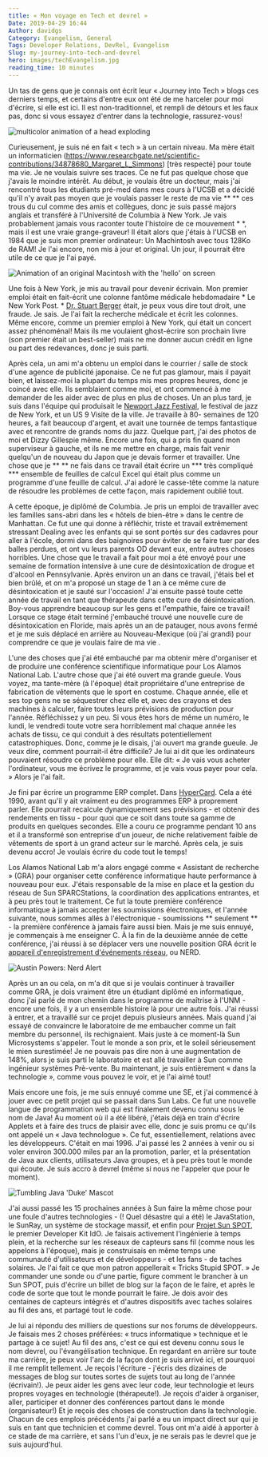 ```yaml
---
title: « Mon voyage en Tech et devrel »
Date: 2019-04-29 16:44
Author: davidgs
Category: Evangelism, General
Tags: Developer Relations, DevRel, Evangelism
Slug: my-journey-into-tech-and-devrel
hero: images/techEvangelism.jpg
reading_time: 10 minutes
---
```


Un tas de gens que je connais ont écrit leur « Journey into Tech » blogs ces derniers temps, et certains d'entre eux ont été de me harceler pour moi d'écrire, si elle est ici. Il est non-traditionnel, et rempli de détours et les faux pas, donc si vous essayez d'entrer dans la technologie, rassurez-vous!

![multicolor animation of a head exploding](https://media.giphy.com/media/l0MYGeMQjSqhQ3UaI/giphy.gif)

Curieusement, je suis né en fait « tech » à un certain niveau. Ma mère était un informaticien (https://www.researchgate.net/scientific-contributions/34878680_Margaret_L_Simmons) [très respecté] pour toute ma vie. Je ne voulais suivre ses traces. Ce ne fut pas quelque chose que j'avais le moindre intérêt. Au début, je voulais être un docteur, mais j'ai rencontré tous les étudiants pré-med dans mes cours à l'UCSB et a décidé qu'il n'y avait pas moyen que je voulais passer le reste de ma vie ** ** ces trous du cul comme des amis et collègues, donc je suis passé majors anglais et transféré à l'Université de Columbia à New York. Je vais probablement jamais vous raconter toute l'histoire de ce mouvement * *, mais il est une vraie grange-graveur! Il était alors que j'étais à l'UCSB en 1984 que je suis mon premier ordinateur: Un Machintosh avec tous 128Ko de RAM! Je l'ai encore, non mis à jour et original. Un jour, il pourrait être utile de ce que je l'ai payé.

![Animation of an original Macintosh with the 'hello' on screen](https://media.giphy.com/media/GoYG4cCQ21z9K/giphy.gif)

Une fois à New York, je mis au travail pour devenir écrivain. Mon premier emploi était en fait-écrit une colonne fantôme médicale hebdomadaire * Le New York Post. * [Dr. Stuart Berger](https://www.independent.co.uk/life-style/dr-stuart-m-berger-was-thin-rich-and-famous-his-business-diet-and-staying-younger-longer-he-died-1430928.html) était, je peux vous dire tout droit, une fraude. Je sais. Je l'ai fait la recherche médicale et écrit les colonnes. Même encore, comme un premier emploi à New York, qui était un concert assez phénoménal! Mais ils me voulaient ghost-écrire son prochain livre (son premier était un best-seller) mais ne me donner aucun crédit en ligne ou part des redevances, donc je suis parti.

Après cela, un ami m'a obtenu un emploi dans le courrier / salle de stock d'une agence de publicité japonaise. Ce ne fut pas glamour, mais il payait bien, et laissez-moi la plupart du temps mis mes propres heures, donc je coincé avec elle. Ils semblaient comme moi, et ont commencé à me demander de les aider avec de plus en plus de choses. Un an plus tard, je suis dans l'équipe qui produisait le [Newport Jazz Festival](https://www.apassion4jazz.net/jvc.html), le festival de jazz de New York, et un US 9 Visite de la ville. Je travaille à 80- semaines de 120 heures, a fait beaucoup d'argent, et avait une tournée de temps fantastique avec et rencontre de grands noms du jazz. Quelque part, j'ai des photos de moi et Dizzy Gillespie même. Encore une fois, qui a pris fin quand mon superviseur à gauche, et ils ne me mettre en charge, mais fait venir quelqu'un de nouveau du Japon que je devais former et travailler. Une chose que je ** ** ne fais dans ce travail était écrire un *** très compliqué *** ensemble de feuilles de calcul Excel qui était plus comme un programme d'une feuille de calcul. J'ai adoré le casse-tête comme la nature de résoudre les problèmes de cette façon, mais rapidement oublié tout.

A cette époque, je diplômé de Columbia. Je pris un emploi de travailler avec les familles sans-abri dans les « hôtels de bien-être » dans le centre de Manhattan. Ce fut une qui donne à réfléchir, triste et travail extrêmement stressant Dealing avec les enfants qui se sont portés sur des cadavres pour aller à l'école, dormi dans des baignoires pour éviter de se faire tuer par des balles perdues, et ont vu leurs parents OD devant eux, entre autres choses horribles. Une chose que le travail a fait pour moi a été envoyé pour une semaine de formation intensive à une cure de désintoxication de drogue et d'alcool en Pennsylvanie. Après environ un an dans ce travail, j'étais bel et bien brûlé, et on m'a proposé un stage de 1 an à ce même cure de désintoxication et je sauté sur l'occasion! J'ai ensuite passé toute cette année de travail en tant que thérapeute dans cette cure de désintoxication. Boy-vous apprendre beaucoup sur les gens et l'empathie, faire ce travail! Lorsque ce stage était terminé j'embauché trouvé une nouvelle cure de désintoxication en Floride, mais après un an de patauger, nous avons fermé et je me suis déplacé en arrière au Nouveau-Mexique (où j'ai grandi) pour comprendre ce que je voulais faire de ma vie .

L'une des choses que j'ai été embauché par ma obtenir mère d'organiser et de produire une conférence scientifique informatique pour Los Alamos National Lab. L'autre chose que j'ai été ouvert ma grande gueule. Vous voyez, ma tante-mère (à l'époque) était propriétaire d'une entreprise de fabrication de vêtements que le sport en costume. Chaque année, elle et ses top gens ne se séquestrer chez elle et, avec des crayons et des machines à calculer, faire toutes leurs prévisions de production pour l'année. Réfléchissez y un peu. Si vous êtes hors de même un numéro, le lundi, le vendredi toute votre sera horriblement mal chaque année les achats de tissu, ce qui conduit à des résultats potentiellement catastrophiques. Donc, comme je le disais, j'ai ouvert ma grande gueule. Je veux dire, comment pourrait-il être difficile? Je lui ai dit que les ordinateurs pouvaient résoudre ce problème pour elle. Elle dit: « Je vais vous acheter l'ordinateur, vous me écrivez le programme, et je vais vous payer pour cela. » Alors je l'ai fait.

Je fini par écrire un programme ERP complet. Dans [HyperCard](https://www.google.com/url?sa=t&rct=j&q=&esrc=s&source=web&cd=7&cad=rja&uact=8&ved=2ahUKEwjP1MOCjfbhAhWL11kKHSeADFAQFjAGegQIDhAY&url=https%3A%2F%2Fen.wikipedia.org%2Fwiki%2FHyperCard&usg=AOvVaw0bLdGCwp06Qe9Q8yv8VLHI). Cela a été 1990, avant qu'il y ait vraiment eu des programmes ERP à proprement parler. Elle pourrait recalcule dynamiquement ses prévisions - et obtenir des rendements en tissu - pour quoi que ce soit dans toute sa gamme de produits en quelques secondes. Elle a couru ce programme pendant 10 ans et il a transformé son entreprise d'un joueur, de niche relativement faible de vêtements de sport à un grand acteur sur le marché. Après cela, je suis devenu accro! Je voulais écrire du code tout le temps!

Los Alamos National Lab m'a alors engagé comme « Assistant de recherche » (GRA) pour organiser cette conférence informatique haute performance à nouveau pour eux. J'étais responsable de la mise en place et la gestion du réseau de Sun SPARCStations, la coordination des applications entrantes, et à peu près tout le traitement. Ce fut la toute première conférence informatique à jamais accepter les soumissions électroniques, et l'année suivante, nous sommes allés à l'électronique - soumissions ** seulement ** - la première conférence à jamais faire aussi bien. Mais je me suis ennuyé, je commençais à me enseigner C. À la fin de la deuxième année de cette conférence, j'ai réussi à se déplacer vers une nouvelle position GRA écrit le [appareil d'enregistrement d'événements réseau](https://ieeexplore.ieee.org/document/390643/authors#authors), ou NERD.

![Austin Powers: Nerd Alert](https://media.giphy.com/media/yODVOeMxWBwBO/giphy.gif)

Après un an ou cela, on m'a dit que si je voulais continuer à travailler comme GRA, je dois vraiment être un étudiant diplômé en informatique, donc j'ai parlé de mon chemin dans le programme de maîtrise à l'UNM - encore une fois, il y a un ensemble histoire là pour une autre fois. J'ai réussi à entrer, et a travaillé sur ce projet depuis plusieurs années. Mais quand j'ai essayé de convaincre le laboratoire de me embaucher comme un fait membre du personnel, ils rechignaient. Mais juste à ce moment-là Sun Microsystems s'appeler. Tout le monde a son prix, et le soleil sérieusement le mien surestimée! Je ne pouvais pas dire non à une augmentation de 148%, alors je suis parti le laboratoire et est allé travailler à Sun comme ingénieur systèmes Prè-vente. Bu maintenant, je suis entièrement « dans la technologie », comme vous pouvez le voir, et je l'ai aimé tout!

Mais encore une fois, je me suis ennuyé comme une SE, et j'ai commencé à jouer avec ce petit projet qui se passait dans Sun Labs. Ce fut une nouvelle langue de programmation web qui est finalement devenu connu sous le nom de Java! Au moment où il a été libéré, j'étais déjà en train d'écrire Applets et à faire des trucs de plaisir avec elle, donc je suis promu ce qu'ils ont appelé un « Java technologue ». Ce fut, essentiellement, relations avec les développeurs. C'était en mai 1996. J'ai passé les 2 années à venir ou si voler environ 300.000 miles par an la promotion, parler, et la présentation de Java aux clients, utilisateurs Java groupes, et à peu près tout le monde qui écoute. Je suis accro à devrel (même si nous ne l'appeler que pour le moment).

![Tumbling Java 'Duke' Mascot](https://media.giphy.com/media/k1ivKz9Odrm92/giphy.gif)

J'ai aussi passé les 15 prochaines années à Sun faire la même chose pour une foule d'autres technologies - (! Quel désastre qui a été) le JavaStation, le SunRay, un système de stockage massif, et enfin pour [Projet Sun SPOT](http://sunspotdev.org/), le premier Developer Kit IdO. Je faisais activement l'ingénierie à temps plein, et la recherche sur les réseaux de capteurs sans fil (comme nous les appelons à l'époque), mais je construisais en même temps une communauté d'utilisateurs et de développeurs - et les fans - de taches solaires. Je l'ai fait ce que mon patron appellerait « Tricks Stupid SPOT. » Je commander une sonde ou d'une partie, figure comment le brancher à un Sun SPOT, puis d'écrire un billet de blog sur la façon de le faire, et après le code de sorte que tout le monde pourrait le faire. Je dois avoir des centaines de capteurs intégrés et d'autres dispositifs avec taches solaires au fil des ans, et partagé tout le code.

Je lui ai répondu des milliers de questions sur nos forums de développeurs. Je faisais mes 2 choses préférées: « trucs informatique » technique et le partage à ce sujet! Au fil des ans, c'est ce qui est devenu connu sous le nom devrel, ou l'évangélisation technique. En regardant en arrière sur toute ma carrière, je peux voir l'arc de la façon dont je suis arrivé ici, et pourquoi il me remplit tellement. Je reçois l'écriture - j'écris des dizaines de messages de blog sur toutes sortes de sujets tout au long de l'année (écrivain!). Je peux aider les gens avec leur code, leur technologie et leurs propres voyages en technologie (thérapeute!). Je reçois d'aider à organiser, aller, participer et donner des conférences partout dans le monde (organisateur!) Et je reçois des choses de construction dans la technologie. Chacun de ces emplois précédents j'ai parlé a eu un impact direct sur qui je suis en tant que technicien et comme devrel. Tous ont m'a aidé à apporter à ce stade de ma carrière, et sans l'un d'eux, je ne serais pas le devrel que je suis aujourd'hui.
